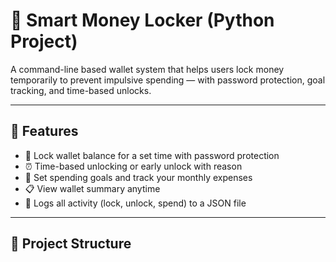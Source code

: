 # 🔐 Smart Money Locker (Python Project)

A command-line based wallet system that helps users lock money temporarily to prevent impulsive spending — with password protection, goal tracking, and time-based unlocks.

---

## 🧠 Features

- 🔐 Lock wallet balance for a set time with password protection
- ⏰ Time-based unlocking or early unlock with reason
- 🎯 Set spending goals and track your monthly expenses
- 📋 View wallet summary anytime
- 📝 Logs all activity (lock, unlock, spend) to a JSON file

---

## 📂 Project Structure

